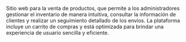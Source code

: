 Sitio web para la venta de productos, que permite a los administradores gestionar el inventario de manera intuitiva, consultar la información de clientes y realizar un seguimiento detallado de los envíos. La plataforma incluye un carrito de compras y está optimizada para brindar una experiencia de usuario sencilla y eficiente.
